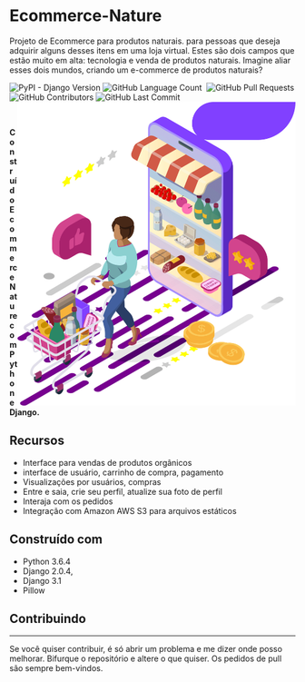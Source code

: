 # Ecommerce-Nature
Projeto de Ecommerce para  produtos naturais. para pessoas que deseja adquirir alguns desses itens em uma loja virtual. Estes são dois campos que estão muito em alta: tecnologia e venda de produtos naturais. Imagine aliar esses dois mundos, criando um e-commerce de produtos naturais?


<p align = left'>
    <img alt="PyPI - Django Version" src="https://img.shields.io/pypi/djversions/djangorestframework">   
    <img alt="GitHub Language Count" src="https://img.shields.io/github/languages/count/ricardolopespires/Ecommerce-Nature" />
    <img alt="" src="https://img.shields.io/github/repo-size/ricardolopespires/Ecommerce-Nature" />
    <img alt="GitHub Pull Requests" src="https://img.shields.io/github/issues-pr/ricardolopespires/Ecommerce-Nature" />
    <img alt="GitHub Contributors" src="https://img.shields.io/github/contributors/ricardolopespires/Ecommerce-Nature" />
    <img alt="GitHub Last Commit" src="https://img.shields.io/github/last-commit/ricardolopespires/Ecommerce-Nature" />
                
   <img align = right src="https://github.com/ricardolopespires/Ecommerce-Nature/blob/main/Banner-nature-git.png" width = 490/>
</p>


<br>

**Construído Ecommerce Nature com Python e Django.**




## Recursos

* Interface para vendas de produtos orgânicos 
* interface de usuário, carrinho de compra, pagamento 
* Visualizações por usuários, compras
* Entre e saia, crie seu perfil, atualize sua foto de perfil
* Interaja com os pedidos 
* Integração com Amazon AWS S3 para arquivos estáticos

## Construído com

* Python 3.6.4
* Django  2.0.4,
* Django 3.1
* Pillow

## Contribuindo

-----------------------------------------------------
Se você quiser contribuir, é só abrir um problema e me dizer onde posso melhorar.
Bifurque o repositório e altere o que quiser.
Os pedidos de pull são sempre bem-vindos.

